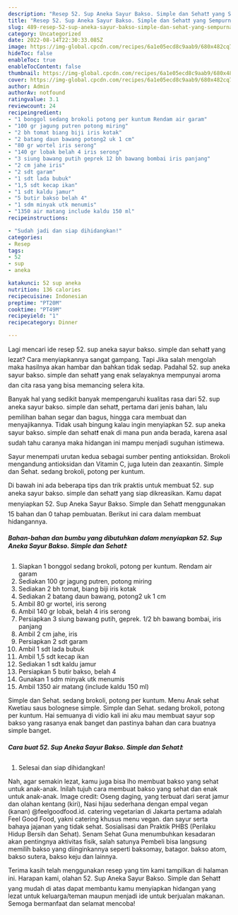 ```yaml
---
description: "Resep 52. Sup Aneka Sayur Bakso. Simple dan Sehat❗ yang Sempurna"
title: "Resep 52. Sup Aneka Sayur Bakso. Simple dan Sehat❗ yang Sempurna"
slug: 489-resep-52-sup-aneka-sayur-bakso-simple-dan-sehat-yang-sempurna
category: Uncategorized
date: 2022-08-14T22:30:33.085Z
image: https://img-global.cpcdn.com/recipes/6a1e05ecd8c9aab9/680x482cq70/52-sup-aneka-sayur-bakso-simple-dan-sehat-foto-resep-utama.jpg
hideToc: false
enableToc: true
enableTocContent: false
thumbnail: https://img-global.cpcdn.com/recipes/6a1e05ecd8c9aab9/680x482cq70/52-sup-aneka-sayur-bakso-simple-dan-sehat-foto-resep-utama.jpg
cover: https://img-global.cpcdn.com/recipes/6a1e05ecd8c9aab9/680x482cq70/52-sup-aneka-sayur-bakso-simple-dan-sehat-foto-resep-utama.jpg
author: Admin
authorAv: notfound
ratingvalue: 3.1
reviewcount: 24
recipeingredient:
- "1 bonggol sedang brokoli potong per kuntum Rendam air garam"
- "100 gr jagung putren potong miring"
- "2 bh tomat biang biji iris kotak"
- "2 batang daun bawang potong2 uk 1 cm"
- "80 gr wortel iris serong"
- "140 gr lobak belah 4 iris serong"
- "3 siung bawang putih geprek 12 bh bawang bombai iris panjang"
- "2 cm jahe iris"
- "2 sdt garam"
- "1 sdt lada bubuk"
- "1,5 sdt kecap ikan"
- "1 sdt kaldu jamur"
- "5 butir bakso belah 4"
- "1 sdm minyak utk menumis"
- "1350 air matang include kaldu 150 ml"
recipeinstructions:

- "Sudah jadi dan siap dihidangkan!"
categories:
- Resep
tags:
- 52
- sup
- aneka

katakunci: 52 sup aneka 
nutrition: 136 calories
recipecuisine: Indonesian
preptime: "PT20M"
cooktime: "PT49M"
recipeyield: "1"
recipecategory: Dinner

---
```



Lagi mencari ide resep 52. sup aneka sayur bakso. simple dan sehat❗ yang lezat? Cara menyiapkannya sangat gampang. Tapi Jika salah mengolah maka hasilnya akan hambar dan bahkan tidak sedap. Padahal 52. sup aneka sayur bakso. simple dan sehat❗ yang enak selayaknya mempunyai aroma dan cita rasa yang bisa memancing selera kita.


Banyak hal yang sedikit banyak mempengaruhi kualitas rasa dari 52. sup aneka sayur bakso. simple dan sehat❗, pertama dari jenis bahan, lalu pemilihan bahan segar dan bagus, hingga cara membuat dan menyajikannya. Tidak usah bingung kalau ingin menyiapkan 52. sup aneka sayur bakso. simple dan sehat❗ enak di mana pun anda berada, karena asal sudah tahu caranya maka hidangan ini mampu menjadi suguhan istimewa.

Sayur menempati urutan kedua sebagai sumber penting antioksidan. Brokoli mengandung antioksidan dan Vitamin C, juga lutein dan zeaxantin. Simple dan Sehat. sedang brokoli, potong per kuntum.


Di bawah ini ada beberapa tips dan trik praktis untuk membuat 52. sup aneka sayur bakso. simple dan sehat❗ yang siap dikreasikan. Kamu dapat menyiapkan 52. Sup Aneka Sayur Bakso. Simple dan Sehat❗ menggunakan 15 bahan dan 0 tahap pembuatan. Berikut ini cara dalam membuat hidangannya.

<!--inarticleads1-->

##### Bahan-bahan dan bumbu yang dibutuhkan dalam menyiapkan 52. Sup Aneka Sayur Bakso. Simple dan Sehat❗:

1. Siapkan 1 bonggol sedang brokoli, potong per kuntum. Rendam air garam
1. Sediakan 100 gr jagung putren, potong miring
1. Sediakan 2 bh tomat, biang biji iris kotak
1. Sediakan 2 batang daun bawang, potong2 uk 1 cm
1. Ambil 80 gr wortel, iris serong
1. Ambil 140 gr lobak, belah 4 iris serong
1. Persiapkan 3 siung bawang putih, geprek. 1/2 bh bawang bombai, iris panjang
1. Ambil 2 cm jahe, iris
1. Persiapkan 2 sdt garam
1. Ambil 1 sdt lada bubuk
1. Ambil 1,5 sdt kecap ikan
1. Sediakan 1 sdt kaldu jamur
1. Persiapkan 5 butir bakso, belah 4
1. Gunakan 1 sdm minyak utk menumis
1. Ambil 1350 air matang (include kaldu 150 ml)


Simple dan Sehat. sedang brokoli, potong per kuntum. Menu Anak sehat Kwetiau saus bolognese simple. Simple dan Sehat. sedang brokoli, potong per kuntum. Hai semuanya di vidio kali ini aku mau membuat sayur sop bakso yang rasanya enak banget dan pastinya bahan dan cara buatnya simple banget. 

<!--inarticleads2-->

##### Cara buat 52. Sup Aneka Sayur Bakso. Simple dan Sehat❗:


1. Selesai dan siap dihidangkan!

Nah, agar semakin lezat, kamu juga bisa lho membuat bakso yang sehat untuk anak-anak. Inilah tujuh cara membuat bakso yang sehat dan enak untuk anak-anak. Image credit: Oseng daging, yang terbuat dari serat jamur dan olahan kentang (kiri), Nasi hijau sederhana dengan empal vegan (kanan) @feelgoodfood.id. catering vegetarian di Jakarta pertama adalah Feel Good Food, yakni catering khusus menu vegan. dan sayur serta bahaya jajanan yang tidak sehat. Sosialisasi dan Praktik PHBS (Perilaku Hidup Bersih dan Sehat). Senam Sehat Guna menumbuhkan kesadaran akan pentingnya aktivitas fisik, salah satunya Pembeli bisa langsung memilih bakso yang diinginkannya seperti baksomay, batagor. bakso atom, bakso sutera, bakso keju dan lainnya. 

Terima kasih telah menggunakan resep yang tim kami tampilkan di halaman ini. Harapan kami, olahan 52. Sup Aneka Sayur Bakso. Simple dan Sehat❗ yang mudah di atas dapat membantu kamu menyiapkan hidangan yang lezat untuk keluarga/teman maupun menjadi ide untuk berjualan makanan. Semoga bermanfaat dan selamat mencoba!
